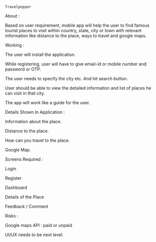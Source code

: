                                                                 Travelpopper 

About : 

Based on user requirement, mobile app will help the user to find famous tourist places to visit within country, state, city or town with relevant information like distance to the place, ways to travel and google maps. 

 
Working : 

The user will install the application.  

While registering, user will have to give email-id or mobile number and password or OTP. 

The user needs to specify the city etc. And hit search button. 

User should be able to view the detailed information and list of places he can visit in that city. 

The app will work like a guide for the user. 

 
Details Shown In Application : 

Information about the place. 

Distance to the place. 

How can you travel to the place.  

Google Map. 

 

Screens Required : 

 Login  

 Register 

 Dashboard 

 Details of the Place 

 Feedback / Comment  

 

Risks : 

Google maps API : paid or unpaid 

UI/UX needs to be next level. 

 
     

 
